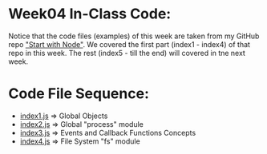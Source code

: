 # Week04 In-Class Code:
Notice that the code files (examples) of this week are taken from my GitHub repo ["Start with Node"](https://github.com/anmarjarjees/node.js-start). We covered the first part (index1 - index4) of that repo in this week. The rest (index5 - till the end) will covered in tne next week.

# Code File Sequence:
- [index1.js](https://github.com/anmarjarjees/node.js-start/blob/main/index1.js) => Global Objects 
- [index2.js](https://github.com/anmarjarjees/node.js-start/blob/main/index2.js) => Global "process" module
- [index3.js](https://github.com/anmarjarjees/node.js-start/blob/main/index3.js) => Events and Callback Functions Concepts
- [index4.js](https://github.com/anmarjarjees/node.js-start/blob/main/index4.js) => File System "fs" module